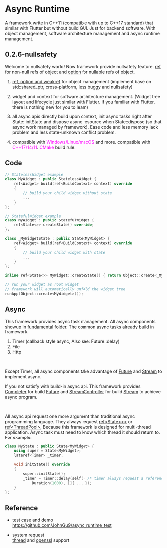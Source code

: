 Async Runtime
===========

A framework write in C++11 (compatible with up to C++17 standard) that similar with Flutter but without build GUI. Just for backend software. With object management, software architecture management and async runtime management. 

## 0.2.6-nullsafety

Welcome to nullsafety world! Now framework provide nullsafety feature. [ref](include/async_runtime/basic/ref.h) for non-null refs of object and [option](include/async_runtime/basic/ref.h) for nullable refs of object. 

1) [ref, option and weakref](include/async_runtime/basic/ref.h) for object management (implement base on std::shared_ptr, cross-platform, less buggy and nullsafety)

2) widget and context for software architecture management. (Widget tree layout and lifecycle just similar with Flutter. If you familiar with Flutter, there is nothing new for you to learn)

3) all async apis directly build upon context, init async tasks right after State::initState and dispose async resource when State::dispose (so that async work managed by framework). Ease code and less memory lack problem and less state-unknown conflict problem.

4) compatible with <span style="color:Fuchsia">Windows/Linux/macOS</span> and more. compatible with <span style="color:Fuchsia">C++17/14/11</span>. <span style="color:Fuchsia">CMake</span> build rule. 

## Code

```c++
// StatelessWidget example
class MyWidget : public StatelessWidget {
    ref<Widget> build(ref<BuildContext> context) override 
    {
        // build your child widget without state
        ...
    }
};
```

```c++
// StatefulWidget example
class MyWidget : public StatefulWidget {
    ref<State<>> createState() override;
};

class _MyWidgetState : public State<MyWidget> {
    ref<Widget> build(ref<BuildContext> context) override 
    {
        // build your child widget with state
        ...
    }
};

inline ref<State<>> MyWidget::createState() { return Object::create<_MyWidgetState>(); }
```

```c++
// run your widget as root widget
// framework will automatically unfold the widget tree
runApp(Object::create<MyWidget>());
```

## Async
This framework provides async task management. All async components showup in [fundamental]() folder. The common async tasks already build in framework. 
<br/>
1) Timer (callback style async, Also see: Future::delay)
2) File
3) Http

<br/>

Except Timer, all async components take advantage of [Future]() and [Stream]() to implement async. 

If you not satisfy with build-in async api. This framework provides [Completer]() for build [Future]() and [StreamController]() for build [Stream]() to achieve async program. 

<br/>

All async api request one more argument than traditional async programming language. They always request [ref<State<>>]() or [ref\<ThreadPool>](), Because this framework is designed for multi-thread application. Async task must need to know which thread it should return to. For example: 

```c++
class MyState : public State<MyWidget> {
    using super = State<MyWidget>;
    lateref<Timer> _timer;

    void initState() override 
    {
        super::initState();
        _timer = Timer::delay(self() /* timer always request a reference of current State to build a timer object */, 
            Duration(1000), []{ ... });
    }
};
```

## Reference

- test case and demo 
<br/>https://github.com/JohnGu9/async_runtime_test

- system request
<br/>[thread](https://en.cppreference.com/w/cpp/thread/thread) and [openssl](https://www.openssl.org/) support